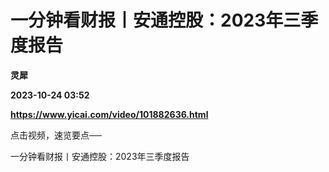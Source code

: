 # 一分钟看财报丨安通控股：2023年三季度报告
**灵犀**

**2023-10-24 03:52**

**https://www.yicai.com/video/101882636.html**

点击视频，速览要点──

一分钟看财报丨安通控股：2023年三季度报告
